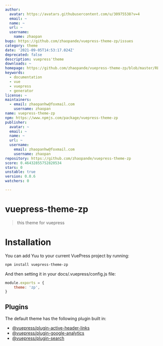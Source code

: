 ```yaml
---
author:
  avatar: https://avatars.githubusercontent.com/u/30975538?v=4
  email: ~
  name: ~
  url: ~
  username:
    name: zhaopan
bugs: https://github.com/zhaopande/vuepress-theme-zp/issues
category: theme
date: '2021-09-05T14:53:17.024Z'
deprecated: false
description: vuepress'theme
downloads: ~
homepage: https://github.com/zhaopande/vuepress-theme-zp/blob/master/README.md
keywords:
  - documentation
  - vue
  - vuepress
  - generator
license: ~
maintainers:
  - email: zhaopanhw@foxmail.com
    username: zhaopan
name: vuepress-theme-zp
npm: https://www.npmjs.com/package/vuepress-theme-zp
publisher:
  avatar: ~
  email: ~
  name: ~
  url: ~
  username:
    email: zhaopanhw@foxmail.com
    username: zhaopan
repository: https://github.com/zhaopande/vuepress-theme-zp
score: 0.46432855752820534
stars: 0
unstable: true
version: 0.0.6
watchers: 0

---
```


# vuepress-theme-zp

>this theme for vuepress

# Installation

You can add Yuu to your current VuePress project by running:

```sh
npm install vuepress-theme-zp
```

And then setting it in your docs/.vuepress/config.js file:
```js
module.exports = {
	theme: 'zp',
}
```
## Plugins

The default theme has the following plugin built in:

- [@vuepress/plugin-active-header-links](https://github.com/vuejs/vuepress/tree/master/packages/@vuepress/plugin-active-header-links)
- [@vuepress/plugin-google-analytics](https://github.com/vuejs/vuepress/tree/master/packages/%40vuepress/plugin-google-analytics)
- [@vuepress/plugin-search](https://github.com/vuejs/vuepress/tree/master/packages/%40vuepress/plugin-search)
